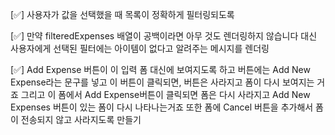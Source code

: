 [✅] 사용자가 값을 선택했을 때 목록이 정확하게 필터링되도록

[✅] 만약 filteredExpenses 배열이 공백이라면 아무 것도 렌더링하지 않습니다
대신 사용자에게 선택된 필터에는 아이템이 없다고 알려주는 메시지를 렌더링

[✅] Add Expense 버튼이 이 입력 폼 대신에 보여지도록 하고 버튼에는 Add New Expense라는 문구를 넣고
이 버튼이 클릭되면, 버튼은 사라지고 폼이 다시 보여지는 거죠 그리고 이 폼에서 Add Expense버튼이 클릭되면
폼은 다시 사라지고 Add New Expenses 버튼이 있는 폼이 다시 나타나는거죠 또한 폼에 Cancel 버튼을 추가해서
폼이 전송되지 않고 사라지도록 만들기
